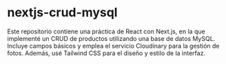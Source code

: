 # nextjs-crud-mysql
Este repositorio contiene una práctica de React con Next.js, en la que implementé un CRUD de productos utilizando una base de datos MySQL. Incluye campos básicos y emplea el servicio Cloudinary para la gestión de fotos. Además, usé Tailwind CSS para el diseño y estilo de la interfaz.
